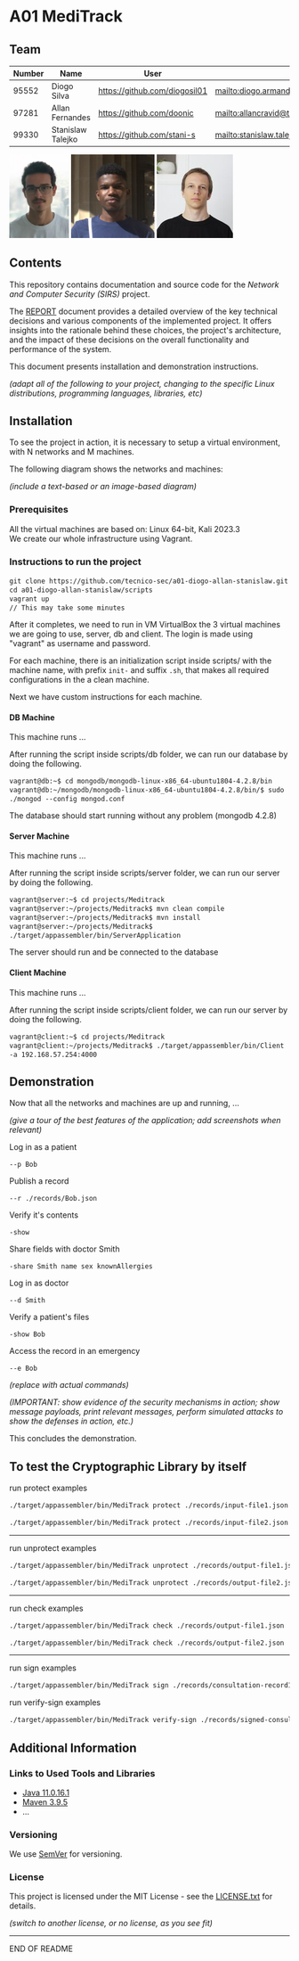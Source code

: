 # A01 MediTrack 

## Team

| Number | Name              | User                             | E-mail                              |
| -------|-------------------|----------------------------------| ------------------------------------|
| 95552  | Diogo Silva       | <https://github.com/diogosil01>   | <mailto:diogo.armando.barreiro.da.silva@tecnico.ulisboa.pt>   |
| 97281  | Allan Fernandes   | <https://github.com/doonic>     | <mailto:allancravid@tecnico.ulisboa.pt>     |
| 99330  | Stanislaw Talejko | <https://github.com/stani-s>    | <mailto:stanislaw.talejko@tecnico.ulisboa.pt> |

<img src='img/diogo.png' height='150'> <img src='img/allan.jpg' height='150'> <img src='img/stas.jpg' height='150'>


## Contents

This repository contains documentation and source code for the *Network and Computer Security (SIRS)* project.

The [REPORT](REPORT.md) document provides a detailed overview of the key technical decisions and various components of the implemented project.
It offers insights into the rationale behind these choices, the project's architecture, and the impact of these decisions on the overall functionality and performance of the system.

This document presents installation and demonstration instructions.

*(adapt all of the following to your project, changing to the specific Linux distributions, programming languages, libraries, etc)*

## Installation

To see the project in action, it is necessary to setup a virtual environment, with N networks and M machines.  

The following diagram shows the networks and machines:

*(include a text-based or an image-based diagram)*

### Prerequisites

All the virtual machines are based on: Linux 64-bit, Kali 2023.3  
We create our whole infrastructure using Vagrant.

### Instructions to run the project
```
git clone https://github.com/tecnico-sec/a01-diogo-allan-stanislaw.git
cd a01-diogo-allan-stanislaw/scripts
vagrant up 
// This may take some minutes
```

After it completes, we need to run in VM VirtualBox the 3 virtual machines we are going to use, server, db and client.
The login is made using "vagrant" as username and password.

For each machine, there is an initialization script inside scripts/<vm-name>  with the machine name, with prefix `init-` and suffix `.sh`, that makes all required configurations in the a clean machine.

Next we have custom instructions for each machine.

#### DB Machine 

This machine runs ...

After running the script inside scripts/db folder, we can run our database by doing the following.

```
vagrant@db:~$ cd mongodb/mongodb-linux-x86_64-ubuntu1804-4.2.8/bin
vagrant@db:~/mongodb/mongodb-linux-x86_64-ubuntu1804-4.2.8/bin/$ sudo ./mongod --config mongod.conf
```
The database should start running without any problem (mongodb 4.2.8)

#### Server Machine 
This machine runs ...

After running the script inside scripts/server folder, we can run our server by doing the following.

```
vagrant@server:~$ cd projects/Meditrack
vagrant@server:~/projects/Meditrack$ mvn clean compile
vagrant@server:~/projects/Meditrack$ mvn install
vagrant@server:~/projects/Meditrack$ ./target/appassembler/bin/ServerApplication
```

The server should run and be connected to the database

#### Client Machine
This machine runs ...

After running the script inside scripts/client folder, we can run our server by doing the following.


```
vagrant@client:~$ cd projects/Meditrack 
vagrant@client:~/projects/Meditrack$ ./target/appassembler/bin/Client -a 192.168.57.254:4000
```

## Demonstration

Now that all the networks and machines are up and running, ...

*(give a tour of the best features of the application; add screenshots when relevant)*

Log in as a patient
```
--p Bob
```

Publish a record
```
--r ./records/Bob.json
```

Verify it's contents
```
-show
```

Share fields with doctor Smith
```
-share Smith name sex knownAllergies
```

Log in as doctor
```
--d Smith
```

Verify a patient's files
```
-show Bob
```

Access the record in an emergency
```
--e Bob
```

*(replace with actual commands)*

*(IMPORTANT: show evidence of the security mechanisms in action; show message payloads, print relevant messages, perform simulated attacks to show the defenses in action, etc.)*

This concludes the demonstration.

## To test the Cryptographic Library by itself

run  protect examples
```sh
./target/appassembler/bin/MediTrack protect ./records/input-file1.json ./records/output-file1.json
```
```sh
./target/appassembler/bin/MediTrack protect ./records/input-file2.json ./records/output-file2.json
```

---
run  unprotect examples
```sh
./target/appassembler/bin/MediTrack unprotect ./records/output-file1.json ./records/result1.json
```
```sh
./target/appassembler/bin/MediTrack unprotect ./records/output-file2.json ./records/result2.json
```

---
run check examples
```sh
./target/appassembler/bin/MediTrack check ./records/output-file1.json
```

```sh
./target/appassembler/bin/MediTrack check ./records/output-file2.json
```


---

run sign examples
```sh
./target/appassembler/bin/MediTrack sign ./records/consultation-record1.json ./records/signed-consultation-record1.json ../keys/drSmithpriv.key
```

run verify-sign examples
```sh
./target/appassembler/bin/MediTrack verify-sign ./records/signed-consultation-record1.json ../keys/drSmithpub.key
```
## Additional Information

### Links to Used Tools and Libraries

- [Java 11.0.16.1](https://openjdk.java.net/)
- [Maven 3.9.5](https://maven.apache.org/)
- ...

### Versioning

We use [SemVer](http://semver.org/) for versioning.  

### License

This project is licensed under the MIT License - see the [LICENSE.txt](LICENSE.txt) for details.

*(switch to another license, or no license, as you see fit)*

----
END OF README
